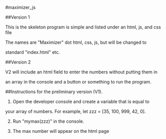 #maximizer_js

##Version 1 

This is the skeleton program is simple and listed under an html, js, and css file

The names are "Maximizer" dot html, css, js, but will be changed to 

standard "index.html" etc.

##Version 2

V2 will include an html field to enter the numbers without putting them in

an array in the console and a button or something to run the program.

##Instructions for the preliminary version (V1).

1. Open the developer console and create a variable that is equal to

your array of numbers.  For example, let zzz = [35, 100, 999, 42, 0].

2. Run "mymax(zzz)" in the console.

3. The max number will appear on the html page



